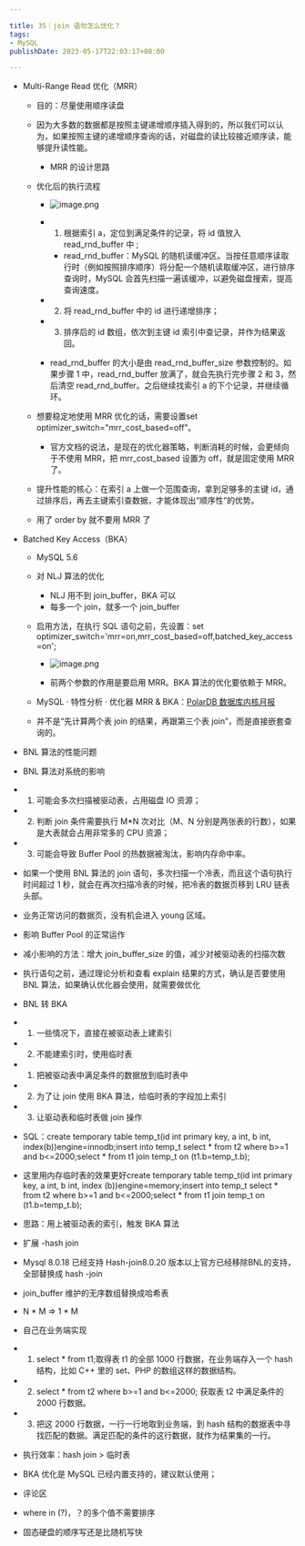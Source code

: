 ```yaml
---

title: 35｜join 语句怎么优化？
tags:
- MySQL
publishDate: 2023-05-17T22:03:17+08:00

---
```


- Multi-Range Read 优化（MRR）

  - 目的：尽量使用顺序读盘
  - 因为大多数的数据都是按照主键递增顺序插入得到的，所以我们可以认为，如果按照主键的递增顺序查询的话，对磁盘的读比较接近顺序读，能够提升读性能。

    - MRR 的设计思路

  - 优化后的执行流程
    - ![image.png](https://cdn.jsdelivr.net/gh/11ze/static/images/mysql45-35-1.png)


    - 1. 根据索引 a，定位到满足条件的记录，将 id 值放入 read_rnd_buffer 中 ;

      - read_rnd_buffer：MySQL 的随机读缓冲区。当按任意顺序读取行时（例如按照排序顺序）将分配一个随机读取缓冲区，进行排序查询时，MySQL 会首先扫描一遍该缓冲，以避免磁盘搜索，提高查询速度。

    - 2. 将 read_rnd_buffer 中的 id 进行递增排序；
    - 3. 排序后的 id 数组，依次到主键 id 索引中查记录，并作为结果返回。
    - read_rnd_buffer 的大小是由 read_rnd_buffer_size 参数控制的。如果步骤 1 中，read_rnd_buffer 放满了，就会先执行完步骤 2 和 3，然后清空 read_rnd_buffer。之后继续找索引 a 的下个记录，并继续循环。

  - 想要稳定地使用 MRR 优化的话，需要设置set optimizer_switch="mrr_cost_based=off"。

    - 官方文档的说法，是现在的优化器策略，判断消耗的时候，会更倾向于不使用 MRR，把 mrr_cost_based 设置为 off，就是固定使用 MRR 了。

  - 提升性能的核心：在索引 a 上做一个范围查询，拿到足够多的主键 id，通过排序后，再去主键索引查数据，才能体现出“顺序性”的优势。
  - 用了 order by 就不要用 MRR 了

- Batched Key Access（BKA）

  - MySQL 5.6
  - 对 NLJ 算法的优化

    - NLJ 用不到 join_buffer，BKA 可以
    - 每多一个 join，就多一个 join_buffer

  - 启用方法，在执行 SQL 语句之前，先设置：set optimizer_switch='mrr=on,mrr_cost_based=off,batched_key_access=on';
    - ![image.png](https://cdn.jsdelivr.net/gh/11ze/static/images/mysql45-35-2.png)


    - 前两个参数的作用是要启用 MRR。BKA 算法的优化要依赖于 MRR。

  - MySQL · 特性分析 · 优化器 MRR & BKA：[PolarDB 数据库内核月报](http://mysql.taobao.org/monthly/2016/01/04/)
  - 并不是“先计算两个表 join 的结果，再跟第三个表 join”，而是直接嵌套查询的。

- BNL 算法的性能问题

- BNL 算法对系统的影响

- 1. 可能会多次扫描被驱动表，占用磁盘 IO 资源；
- 2. 判断 join 条件需要执行 M*N 次对比（M、N 分别是两张表的行数），如果是大表就会占用非常多的 CPU 资源；
- 3. 可能会导致 Buffer Pool 的热数据被淘汰，影响内存命中率。

- 如果一个使用 BNL 算法的 join 语句，多次扫描一个冷表，而且这个语句执行时间超过 1 秒，就会在再次扫描冷表的时候，把冷表的数据页移到 LRU 链表头部。
- 业务正常访问的数据页，没有机会进入 young 区域。
- 影响 Buffer Pool 的正常运作

- 减小影响的方法：增大 join_buffer_size 的值，减少对被驱动表的扫描次数
- 执行语句之前，通过理论分析和查看 explain 结果的方式，确认是否要使用 BNL 算法，如果确认优化器会使用，就需要做优化

- BNL 转 BKA

- 1. 一些情况下，直接在被驱动表上建索引
- 2. 不能建索引时，使用临时表

- 1. 把被驱动表中满足条件的数据放到临时表中
- 2. 为了让 join 使用 BKA 算法，给临时表的字段加上索引
- 3. 让驱动表和临时表做 join 操作
- SQL：create temporary table temp_t(id int primary key, a int, b int, index(b))engine=innodb;insert into temp_t select * from t2 where b>=1 and b<=2000;select * from t1 join temp_t on (t1.b=temp_t.b);

- 这里用内存临时表的效果更好create temporary table temp_t(id int primary key, a int, b int, index (b))engine=memory;insert into temp_t select * from t2 where b>=1 and b<=2000;select * from t1 join temp_t on (t1.b=temp_t.b);

- 思路：用上被驱动表的索引，触发 BKA 算法

- 扩展 -hash join

- Mysql 8.0.18 已经支持 Hash-join8.0.20 版本以上官方已经移除BNL的支持，全部替换成 hash -join
- join_buffer 维护的无序数组替换成哈希表

- N * M => 1 * M

- 自己在业务端实现

- 1. select * from t1;取得表 t1 的全部 1000 行数据，在业务端存入一个 hash 结构，比如 C++ 里的 set、PHP 的数组这样的数据结构。
- 2. select * from t2 where b>=1 and b<=2000; 获取表 t2 中满足条件的 2000 行数据。
- 3. 把这 2000 行数据，一行一行地取到业务端，到 hash 结构的数据表中寻找匹配的数据。满足匹配的条件的这行数据，就作为结果集的一行。

- 执行效率：hash join > 临时表

- BKA 优化是 MySQL 已经内置支持的，建议默认使用；
- 评论区

- where in (?)，？的多个值不需要排序
- 固态硬盘的顺序写还是比随机写快
